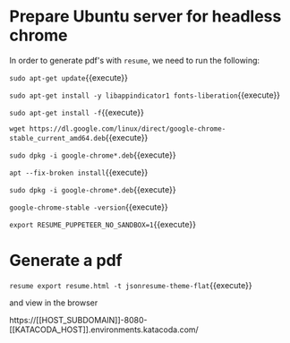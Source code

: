 # Prepare Ubuntu server for headless chrome

In order to generate pdf's with `resume`, we  need to run the following:


`sudo apt-get update`{{execute}}

`sudo apt-get install -y libappindicator1 fonts-liberation`{{execute}}

`sudo apt-get install -f`{{execute}}

`wget https://dl.google.com/linux/direct/google-chrome-stable_current_amd64.deb`{{execute}}

`sudo dpkg -i google-chrome*.deb`{{execute}}

`apt --fix-broken install`{{execute}}

`sudo dpkg -i google-chrome*.deb`{{execute}}

`google-chrome-stable -version`{{execute}}


`export RESUME_PUPPETEER_NO_SANDBOX=1`{{execute}}

# Generate a pdf

`resume export resume.html -t jsonresume-theme-flat`{{execute}}

and view in the browser

https://[[HOST_SUBDOMAIN]]-8080-[[KATACODA_HOST]].environments.katacoda.com/



